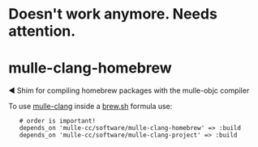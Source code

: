 # Doesn't work anymore. Needs attention.

# mulle-clang-homebrew
◀️ Shim for compiling homebrew packages with the mulle-objc compiler

To use [mulle-clang](https://github.com/Codeon-GmbH/mulle-clang) inside a [brew.sh](https://brew.sh) formula use:

```
   # order is important!
   depends_on 'mulle-cc/software/mulle-clang-homebrew' => :build
   depends_on 'mulle-cc/software/mulle-clang-project' => :build
```
